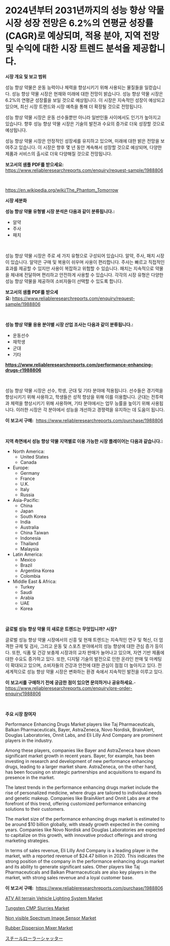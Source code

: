 <p><h1>2024년부터 2031년까지의 성능 향상 약물 시장 성장 전망은 6.2%의 연평균 성장률(CAGR)로 예상되며, 적용 분야, 지역 전망 및 수익에 대한 시장 트렌드 분석을 제공합니다.</h1></p><p><strong>시장 개요 및 보고 범위</strong></p>
<p><p>성능 향상 약물은 운동 능력이나 체력을 향상시키기 위해 사용되는 물질들을 일컫습니다. 성능 향상 약물 시장은 현재와 미래에 대한 전망이 밝습니다. 성능 향상 약물 시장은 6.2%의 연평균 성장률을 보일 것으로 예상됩니다. 이 시장은 지속적인 성장이 예상되고 있으며, 최신 시장 트렌드와 시장 예측을 통해 더 확장될 것으로 전망됩니다. </p><p>성능 향상 약물 시장은 운동 선수들뿐만 아니라 일반인들 사이에서도 인기가 높아지고 있습니다. 향후 성능 향상 약물 시장은 기술의 발전과 수요의 증가로 더욱 성장할 것으로 예상됩니다. </p><p>성능 향상 약물 시장은 안정적인 성장세를 유지하고 있으며, 미래에 대한 밝은 전망을 보여주고 있습니다. 이 시장은 향후 몇 년 동안 계속해서 성장할 것으로 예상되며, 다양한 제품과 서비스의 출시로 더욱 다양해질 것으로 전망됩니다.</p></p>
<p><strong>보고서의 샘플 PDF를 받으세요:</strong> <a href="https://www.reliableresearchreports.com/enquiry/request-sample/1988806">https://www.reliableresearchreports.com/enquiry/request-sample/1988806</a></p>
<p>&nbsp;</p>
<p><a href="https://en.wikipedia.org/wiki/The_Phantom_Tomorrow">https://en.wikipedia.org/wiki/The_Phantom_Tomorrow</a></p>
<p><strong>시장 세분화</strong></p>
<p><strong>성능 향상 약물 유형별 시장 분석은 다음과 같이 분류됩니다.:</strong></p>
<p><ul><li>알약</li><li>주사</li><li>패치</li></ul></p>
<p>&nbsp;</p>
<p><p>성능 향상 약물 시장은 주로 세 가지 유형으로 구성되어 있습니다. 알약, 주사, 패치 시장이 있습니다. 알약은 구매 및 복용이 쉬우며 사용이 편리합니다. 주사는 빠르고 직접적인 효과를 제공할 수 있지만 사용이 복잡하고 위험할 수 있습니다. 패치는 지속적으로 약물을 체내에 전달하며 편리하고 안전하게 사용할 수 있습니다. 각각의 시장 유형은 다양한 성능 향상 약물을 제공하여 소비자들이 선택할 수 있도록 합니다.</p></p>
<p><strong>보고서의 샘플 PDF를 받으세요:</strong>&nbsp;<a href="https://www.reliableresearchreports.com/enquiry/request-sample/1988806">https://www.reliableresearchreports.com/enquiry/request-sample/1988806</a></p>
<p>&nbsp;</p>
<p><strong> 성능 향상 약물 응용 분야별 시장 산업 조사는 다음과 같이 분류됩니다.:</strong></p>
<p><ul><li>운동선수</li><li>재학생</li><li>군대</li><li>기타</li></ul></p>
<p><strong><a href="https://www.reliableresearchreports.com/performance-enhancing-drugs-r1988806">https://www.reliableresearchreports.com/performance-enhancing-drugs-r1988806</a></strong></p>
<p>&nbsp;</p>
<p><p>성능 향상 약물 시장은 선수, 학생, 군대 및 기타 분야에 적용됩니다. 선수들은 경기력을 향상시키기 위해 사용하고, 학생들은 성적 향상을 위해 이를 이용합니다. 군대는 전투력과 체력을 향상시키기 위해 사용하며, 기타 분야에서는 업무 능률을 높이기 위해 사용됩니다. 이러한 시장은 각 분야에서 성능을 개선하고 경쟁력을 유지하는 데 도움이 됩니다.</p></p>
<p><strong>이 보고서 구매:</strong>&nbsp; <a href="https://www.reliableresearchreports.com/purchase/1988806">https://www.reliableresearchreports.com/purchase/1988806</a></p>
<p>&nbsp;</p>
<p><strong>지역 측면에서 성능 향상 약물 지역별로 이용 가능한 시장 플레이어는 다음과 같습니다.:</strong></p>
<p><ul>
    <li>
        North America:
        <ul>
            <li>United States</li>
            <li>Canada</li>
        </ul>
    </li>
    <li>
        Europe:
        <ul>
            <li>Germany</li>
            <li>France</li>
            <li>U.K.</li>
            <li>Italy</li>
            <li>Russia</li>
        </ul>
    </li>
    <li>
        Asia-Pacific:
        <ul>
            <li>China</li>
            <li>Japan</li>
            <li>South Korea</li>
            <li>India</li>
            <li>Australia</li>
            <li>China Taiwan</li>
            <li>Indonesia</li>
            <li>Thailand</li>
            <li>Malaysia</li>
        </ul>
    </li>
    <li>
        Latin America:
        <ul>
            <li>Mexico</li>
            <li>Brazil</li>
            <li>Argentina Korea</li>
            <li>Colombia</li>
        </ul>
    </li>
    <li>
        Middle East & Africa:
        <ul>
            <li>Turkey</li>
            <li>Saudi</li>
            <li>Arabia</li>
            <li>UAE</li>
            <li>Korea</li>
        </ul>
    </li>
    </ul></p>
<p>&nbsp;</p>
<p><strong>글로벌 성능 향상 약물 의 새로운 트렌드는 무엇입니까? 시장?</strong></p>
<p><p>글로벌 성능 향상 약물 시장에서의 신흥 및 현재 트렌드는 지속적인 연구 및 혁신, 더 엄격한 규제 및 검사, 그리고 운동 및 스포츠 분야에서의 성능 향상에 대한 관심 증가 등이다. 또한, 식품 및 건강 보충제 시장과의 교차 판매가 늘어나고 있으며, 자연 기반 제품에 대한 수요도 증가하고 있다. 또한, 디지털 기술의 발전으로 인한 온라인 판매 및 마케팅이 확대되고 있으며, 소비자들의 건강과 안전에 대한 관심이 점점 더 높아지고 있다. 전 세계적으로 성능 향상 약물 시장은 변화하는 환경 속에서 지속적인 발전을 이루고 있다.</p></p>
<p><strong>이 보고서를 구매하기 전에 궁금한 점이 있으면 문의하거나 공유하세요.</strong>- <a href="https://www.reliableresearchreports.com/enquiry/pre-order-enquiry/1988806">https://www.reliableresearchreports.com/enquiry/pre-order-enquiry/1988806</a></p>
<p>&nbsp;</p>
<p><strong>주요 시장 참여자</strong></p>
<p><p>Performance Enhancing Drugs Market players like Taj Pharmaceuticals, Balkan Pharmaceuticals, Bayer, AstraZeneca, Novo Nordisk, BrainAlert, Douglas Laboratories, Onnit Labs, and Eli Lilly And Company are prominent players in the industry. </p><p>Among these players, companies like Bayer and AstraZeneca have shown significant market growth in recent years. Bayer, for example, has been investing in research and development of new performance enhancing drugs, leading to a larger market share. AstraZeneca, on the other hand, has been focusing on strategic partnerships and acquisitions to expand its presence in the market.</p><p>The latest trends in the performance enhancing drugs market include the rise of personalized medicine, where drugs are tailored to individual needs and genetic makeup. Companies like BrainAlert and Onnit Labs are at the forefront of this trend, offering customized performance enhancing solutions to their customers.</p><p>The market size of the performance enhancing drugs market is estimated to be around $10 billion globally, with steady growth expected in the coming years. Companies like Novo Nordisk and Douglas Laboratories are expected to capitalize on this growth, with innovative product offerings and strong marketing strategies.</p><p>In terms of sales revenue, Eli Lilly And Company is a leading player in the market, with a reported revenue of $24.47 billion in 2020. This indicates the strong position of the company in the performance enhancing drugs market and its ability to generate significant sales. Other players like Taj Pharmaceuticals and Balkan Pharmaceuticals are also key players in the market, with strong sales revenue and a loyal customer base.</p></p>
<p><strong>이 보고서 구매:</strong>&nbsp;&nbsp;<a href="https://www.reliableresearchreports.com/purchase/1988806">https://www.reliableresearchreports.com/purchase/1988806</a></p>
<p><p><a href="https://issuu.com/reportprime-2/docs/atv-all-terrain-vehicle-lighting-system-market-siz">ATV All terrain Vehicle Lighting System Market</a></p><p><a href="https://medium.com/@janetvalentinh15/tungsten-cmp-slurries-market-research-report-includes-analysis-on-market-size-share-and-growth-37d14e9706d8">Tungsten CMP Slurries Market</a></p><p><a href="https://issuu.com/reportprime-2/docs/non-visible-spectrum-image-sensor-m_db41bf44e3654d">Non visible Spectrum Image Sensor Market</a></p><p><a href="https://github.com/globismark/Market-Research-Report-List-4/blob/main/rubber-dispersion-mixer-market.md">Rubber Dispersion Mixer Market</a></p><p><a href="https://medium.com/@novastamm2023/2024%E5%B9%B4%E3%81%8B%E3%82%892031%E5%B9%B4%E3%81%BE%E3%81%A7%E3%81%AE%E9%8B%BC%E3%83%AD%E3%83%BC%E3%83%A9%E3%83%BC%E3%82%B7%E3%83%A3%E3%83%83%E3%82%BF%E3%83%BC%E5%B8%82%E5%A0%B4%E3%81%AE%E6%88%90%E9%95%B7%E8%A6%8B%E9%80%9A%E3%81%97%E3%81%AF9-%E3%81%AEcagr%E3%81%A7%E3%81%82%E3%82%8A-%E5%B8%82%E5%A0%B4%E3%81%AE%E3%83%88%E3%83%AC%E3%83%B3%E3%83%89%E5%88%86%E6%9E%90%E3%81%AB%E3%82%88%E3%82%8B%E3%82%A2%E3%83%97%E3%83%AA%E3%82%B1%E3%83%BC%E3%82%B7%E3%83%A7%E3%83%B3%E5%88%A5-%E5%9C%B0%E5%9F%9F%E5%88%A5-%E5%8F%8E%E7%9B%8A%E3%81%AB%E9%96%A2%E3%81%99%E3%82%8B%E4%BA%88%E6%B8%AC%E3%81%A7%E3%81%99-b9f1e9216802">スチールローラーシャッター</a></p></p>